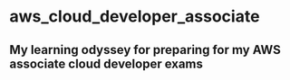 # aws_cloud_developer_associate

<h2>My learning odyssey
 for preparing for my AWS associate cloud developer exams</h2>
